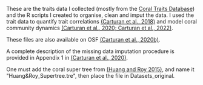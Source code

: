 These are the traits data I collected (mostly from the [Coral Traits Database](https://coraltraits.org/)) and the R scripts I created to organise, clean and imput the data. I used the trait data to quantify trait correlations [(Carturan et al., 2018)](https://doi.org/10.1002/ecs2.2214) and model coral community dynamics [(Carturan et al., 2020;](https://doi.org/10.7554/eLife.55993)[ Carturan et al., 2022)](https://doi.org/10.3389/fevo.2022.780406).

These files are also available on OSF [(Carturan et al., 2020b)](https://doi.org/10.17605/OSF.IO/CTQ43).

A complete description of the missing data imputation procedure is provided in Appendix 1 in [(Carturan et al., 2020)](https://doi.org/10.7554/eLife.55993).

One must add the coral super tree from [(Huang and Roy 2015)](https://datadryad.org/stash/dataset/doi:10.5061/dryad.178n3), and name it "Huang&Roy_Supertree.tre", then place the file in Datasets_original.

